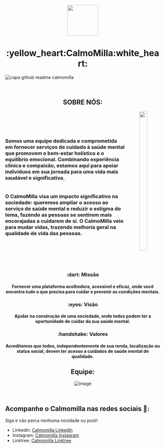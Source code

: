 <div align="center">
<img src="https://uploaddeimagens.com.br/images/004/806/043/thumb/CalmoMilla.png?1719604486" width="100px"  height="100px" > 
 <h1>:yellow_heart:CalmoMilla:white_heart:</h1>
 </div>

![capa github readme calmomilla](https://github.com/CalmoMilla/CalmoMilla/assets/88356338/babbd903-0996-49da-afd1-ddb232c18dd8)


<br/>
<div align="center">
  
   <h2>SOBRE NÓS:</h2>
  <img align="right" src="https://uploaddeimagens.com.br/images/004/805/984/full/milla02_1.png?1719599750" width="22%" height="450px">
	
  <div  height="400px" display="flex" items-center="center"> 
     <h3 align="left" width="50%" >
<br/><br/><br/><br/>
 Somos uma equipe dedicada e comprometida em fornecer serviços de cuidado à saúde mental que promovem o bem-estar holístico e o equilíbrio emocional. Combinando experiência clínica e compaixão, estamos aqui para apoiar indivíduos em sua jornada para uma vida mais saudável e significativa. <br/><br/><br/>
O CalmoMilla visa um impacto significativo na sociedade: queremos ampliar o acesso ao serviço de saúde mental e reduzir o estigma do tema, fazendo as pessoas se sentirem mais encorajadas a cuidarem de si. O CalmoMilla veio para mudar vidas, trazendo melhoria geral na qualidade de vida das pessoas.
	 </h3>
	  <br/><br/><br/><br/>
  </div>

##

<h3 align="center">:dart: Missão</h3>
<div align="center"><h4>Fornecer uma plataforma acolhedora, acessível e eficaz, onde você encontra tudo o que precisa para cuidar e prevenir as condições mentais.</h4></div>

<h3 align="center">:eyes: Visão</h3>
<div align="center"><h4>Ajudar na construção de uma sociedade, onde todos podem ter a oportunidade de cuidar da sua saúde mental.</h4></div>

<h3 align="center">:handshake: Valores</h3>
<div align="center"><h4>Acreditamos que todos, independentemente de sua renda, localização ou status social, devem ter acesso a cuidados de saúde mental de qualidade.</h4></div>

##
   <h2>Equipe:</h2>
   
![image](https://github.com/CalmoMilla/CalmoMilla/assets/88356338/9be9f8e2-fe8a-4396-9e77-7d4429c741da)


</div>
<br/>

## Acompanhe o Calmomilla nas redes sociais 📱:

Siga e não perca nenhuma novidade ou post!:

- Linkedin: [Calmomilla LinkedIn](https://www.linkedin.com/company/calmomilla)
- Instagram: [Calmomilla Instagram](https://www.instagram.com/calmomilla_oficial/)
- Linktree: [Calmomilla Linktree](https://linktr.ee/calmomilla)
